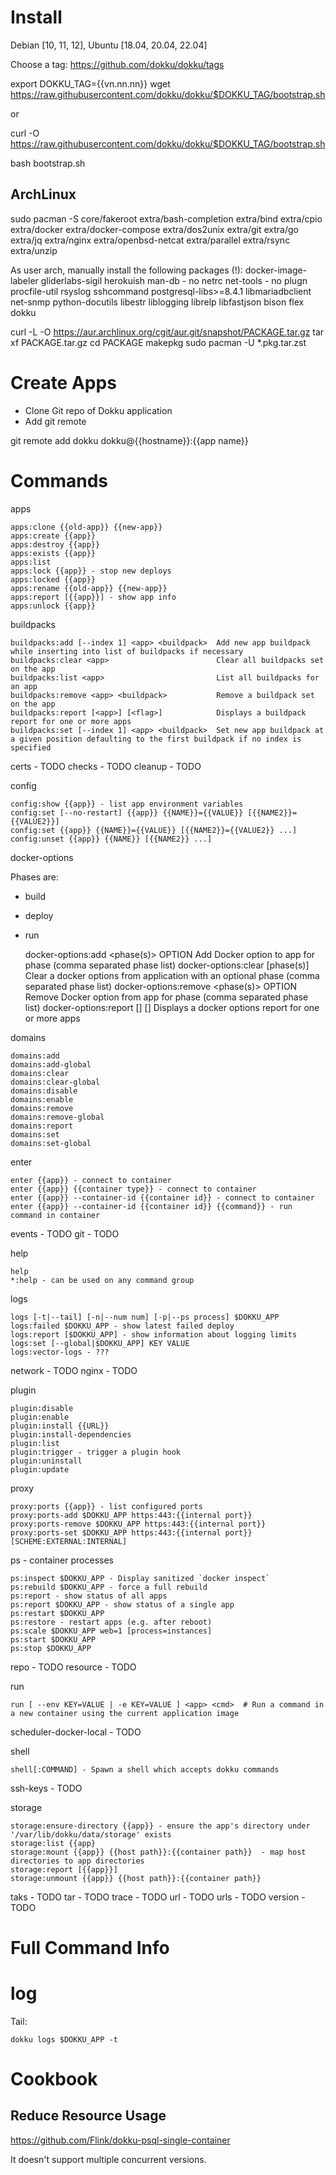 # Install

Debian [10, 11, 12], Ubuntu [18.04, 20.04, 22.04]

Choose a tag: https://github.com/dokku/dokku/tags

export DOKKU_TAG={{vn.nn.nn}}
wget https://raw.githubusercontent.com/dokku/dokku/$DOKKU_TAG/bootstrap.sh

or

curl -O https://raw.githubusercontent.com/dokku/dokku/$DOKKU_TAG/bootstrap.sh

bash bootstrap.sh

## ArchLinux

sudo pacman -S core/fakeroot extra/bash-completion extra/bind extra/cpio extra/docker extra/docker-compose extra/dos2unix extra/git extra/go extra/jq extra/nginx extra/openbsd-netcat extra/parallel extra/rsync extra/unzip

As user arch, manually install the following packages (!):
docker-image-labeler
gliderlabs-sigil
herokuish
man-db - no
netrc
net-tools - no
plugn
procfile-util
rsyslog
sshcommand
postgresql-libs>=8.4.1
libmariadbclient
net-snmp
python-docutils
libestr
liblogging
librelp
libfastjson
bison
flex
dokku

curl -L -O https://aur.archlinux.org/cgit/aur.git/snapshot/PACKAGE.tar.gz
tar xf PACKAGE.tar.gz
cd PACKAGE
makepkg
sudo pacman -U *.pkg.tar.zst

# Create Apps

* Clone Git repo of Dokku application
* Add git remote

git remote add dokku dokku@{{hostname}}:{{app name}}

# Commands

apps

    apps:clone {{old-app}} {{new-app}}
    apps:create {{app}}
    apps:destroy {{app}}
    apps:exists {{app}}
    apps:list
    apps:lock {{app}} - stop new deploys
    apps:locked {{app}}
    apps:rename {{old-app}} {{new-app}}
    apps:report [{{app}}] - show app info
    apps:unlock {{app}}

buildpacks

    buildpacks:add [--index 1] <app> <buildpack>  Add new app buildpack while inserting into list of buildpacks if necessary
    buildpacks:clear <app>                        Clear all buildpacks set on the app
    buildpacks:list <app>                         List all buildpacks for an app
    buildpacks:remove <app> <buildpack>           Remove a buildpack set on the app
    buildpacks:report [<app>] [<flag>]            Displays a buildpack report for one or more apps
    buildpacks:set [--index 1] <app> <buildpack>  Set new app buildpack at a given position defaulting to the first buildpack if no index is specified

certs - TODO
checks - TODO
cleanup - TODO

config

    config:show {{app}} - list app environment variables
    config:set [--no-restart] {{app}} {{NAME}}={{VALUE}} [{{NAME2}}={{VALUE2}}]
    config:set {{app}} {{NAME}}={{VALUE}} [{{NAME2}}={{VALUE2}} ...]
    config:unset {{app}} {{NAME}} [{{NAME2}} ...]

docker-options

Phases are:

* build
* deploy
* run

    docker-options:add <app> <phase(s)> OPTION      Add Docker option to app for phase (comma separated phase list)
    docker-options:clear <app> [phase(s)]           Clear a docker options from application with an optional phase (comma separated phase list)
    docker-options:remove <app> <phase(s)> OPTION   Remove Docker option from app for phase (comma separated phase list)
    docker-options:report [<app>] [<flag>]          Displays a docker options report for one or more apps

domains

    domains:add
    domains:add-global
    domains:clear
    domains:clear-global
    domains:disable
    domains:enable
    domains:remove
    domains:remove-global
    domains:report
    domains:set
    domains:set-global

enter

    enter {{app}} - connect to container
    enter {{app}} {{container type}} - connect to container
    enter {{app}} --container-id {{container id}} - connect to container
    enter {{app}} --container-id {{container id}} {{command}} - run command in container

events - TODO
git - TODO

help

    help
    *:help - can be used on any command group

logs

    logs [-t|--tail] [-n|--num num] [-p|--ps process] $DOKKU_APP
    logs:failed $DOKKU_APP - show latest failed deploy
    logs:report [$DOKKU_APP] - show information about logging limits
    logs:set [--global|$DOKKU_APP] KEY VALUE
    logs:vector-logs - ???

network - TODO
nginx - TODO

plugin

    plugin:disable
    plugin:enable
    plugin:install {{URL}}
    plugin:install-dependencies
    plugin:list
    plugin:trigger - trigger a plugin hook
    plugin:uninstall
    plugin:update

proxy

    proxy:ports {{app}} - list configured ports
    proxy:ports-add $DOKKU_APP https:443:{{internal port}}
    proxy:ports-remove $DOKKU_APP https:443:{{internal port}}
    proxy:ports-set $DOKKU_APP https:443:{{internal port}} [SCHEME:EXTERNAL:INTERNAL]

ps - container processes

    ps:inspect $DOKKU_APP - Display sanitized `docker inspect`
    ps:rebuild $DOKKU_APP - force a full rebuild
    ps:report - show status of all apps
    ps:report $DOKKU_APP - show status of a single app
    ps:restart $DOKKU_APP
    ps:restore - restart apps (e.g. after reboot)
    ps:scale $DOKKU_APP web=1 [process=instances]
    ps:start $DOKKU_APP
    ps:stop $DOKKU_APP

repo - TODO
resource - TODO

run

    run [ --env KEY=VALUE | -e KEY=VALUE ] <app> <cmd>  # Run a command in a new container using the current application image

scheduler-docker-local - TODO

shell

    shell[:COMMAND] - Spawn a shell which accepts dokku commands

ssh-keys - TODO

storage

    storage:ensure-directory {{app}} - ensure the app's directory under '/var/lib/dokku/data/storage' exists
    storage:list {{app}
    storage:mount {{app}} {{host path}}:{{container path}}  - map host directories to app directories
    storage:report [{{app}}]
    storage:unmount {{app}} {{host path}}:{{container path}}

taks - TODO
tar - TODO
trace - TODO
url - TODO
urls - TODO
version - TODO

# Full Command Info

# log

Tail:

    dokku logs $DOKKU_APP -t

# Cookbook

## Reduce Resource Usage

https://github.com/Flink/dokku-psql-single-container

It doesn't support multiple concurrent versions.
